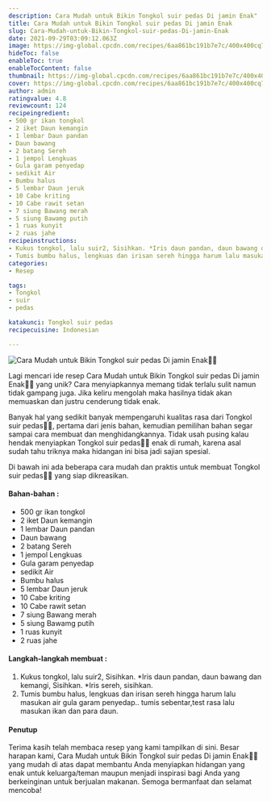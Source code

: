 ```yaml
---
description: Cara Mudah untuk Bikin Tongkol suir pedas Di jamin Enak"
title: Cara Mudah untuk Bikin Tongkol suir pedas Di jamin Enak
slug: Cara-Mudah-untuk-Bikin-Tongkol-suir-pedas-Di-jamin-Enak
date: 2021-09-29T03:09:12.063Z
image: https://img-global.cpcdn.com/recipes/6aa861bc191b7e7c/400x400cq70/photo.jpg
hideToc: false
enableToc: true
enableTocContent: false
thumbnail: https://img-global.cpcdn.com/recipes/6aa861bc191b7e7c/400x400cq70/photo.jpg
cover: https://img-global.cpcdn.com/recipes/6aa861bc191b7e7c/400x400cq70/photo.jpg
author: admin
ratingvalue: 4.8
reviewcount: 124
recipeingredient:
- 500 gr ikan tongkol
- 2 iket Daun kemangin
- 1 lembar Daun pandan
- Daun bawang
- 2 batang Sereh
- 1 jempol Lengkuas
- Gula garam penyedap
- sedikit Air
- Bumbu halus
- 5 lembar Daun jeruk
- 10 Cabe kriting
- 10 Cabe rawit setan
- 7 siung Bawang merah
- 5 siung Bawamg putih
- 1 ruas kunyit
- 2 ruas jahe
recipeinstructions:
- Kukus tongkol, lalu suir2, Sisihkan. *Iris daun pandan, daun bawang dan kemangi, Sisihkan. *Iris sereh, sisihkan.
- Tumis bumbu halus, lengkuas dan irisan sereh hingga harum lalu masukan air gula garam penyedap.. tumis sebentar,test rasa lalu masukan ikan dan para daun.
categories:
- Resep

tags:
- Tongkol
- suir
- pedas

katakunci: Tongkol suir pedas
recipecuisine: Indonesian

---
```


![Cara Mudah untuk Bikin Tongkol suir pedas Di jamin Enak👩‍🍳](https://img-global.cpcdn.com/recipes/6aa861bc191b7e7c/400x400cq70/photo.jpg)

Lagi mencari ide resep Cara Mudah untuk Bikin Tongkol suir pedas Di jamin Enak👩‍🍳 yang unik? Cara menyiapkannya memang tidak terlalu sulit namun tidak gampang juga. Jika keliru mengolah maka hasilnya tidak akan memuaskan dan justru cenderung tidak enak.

Banyak hal yang sedikit banyak mempengaruhi kualitas rasa dari Tongkol suir pedas👩‍🍳, pertama dari jenis bahan, kemudian pemilihan bahan segar sampai cara membuat dan menghidangkannya. Tidak usah pusing kalau hendak menyiapkan Tongkol suir pedas👩‍🍳 enak di rumah, karena asal sudah tahu triknya maka hidangan ini bisa jadi sajian spesial.

Di bawah ini ada beberapa cara mudah dan praktis untuk membuat Tongkol suir pedas👩‍🍳 yang siap dikreasikan.

<!--inarticleads1-->

#### Bahan-bahan :

- 500 gr ikan tongkol
- 2 iket Daun kemangin
- 1 lembar Daun pandan
- Daun bawang
- 2 batang Sereh
- 1 jempol Lengkuas
- Gula garam penyedap
- sedikit Air
- Bumbu halus
- 5 lembar Daun jeruk
- 10 Cabe kriting
- 10 Cabe rawit setan
- 7 siung Bawang merah
- 5 siung Bawamg putih
- 1 ruas kunyit
- 2 ruas jahe

<!--inarticleads2-->

#### Langkah-langkah membuat :

1. Kukus tongkol, lalu suir2, Sisihkan. *Iris daun pandan, daun bawang dan kemangi, Sisihkan. *Iris sereh, sisihkan.
1. Tumis bumbu halus, lengkuas dan irisan sereh hingga harum lalu masukan air gula garam penyedap.. tumis sebentar,test rasa lalu masukan ikan dan para daun.

#### Penutup

Terima kasih telah membaca resep yang kami tampilkan di sini. Besar harapan kami, Cara Mudah untuk Bikin Tongkol suir pedas Di jamin Enak👩‍🍳 yang mudah di atas dapat membantu Anda menyiapkan hidangan yang enak untuk keluarga/teman maupun menjadi inspirasi bagi Anda yang berkeinginan untuk berjualan makanan. Semoga bermanfaat dan selamat mencoba!